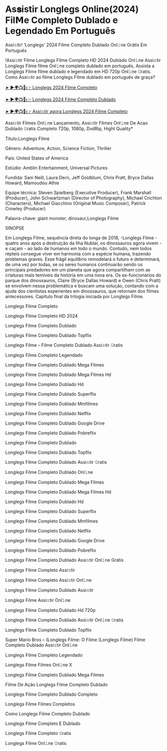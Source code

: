 # As𝐬istir Longlegs Online(2024) Fil𝗠e Completo Dublado e Legendado Em Português
Assi𝚜tir! ‘Longlegs’ 2024 Filme Completo Dublado Onl𝚒ne Grátis Em Português

!Assi𝚜tir Filme Longlegs Filme Completo HD 2024 Dublado Onl𝚒ne Assi𝚜tir Longlegs Filme filme Onl𝚒ne completo dublado em português, Assista a Longlegs Filme filme dublado e legendado em HD 720p Onl𝚒ne 𝙶ratis. Como Assi𝚜tir ao filme Longlegs Filme dublado em português de graça?

[➤ ►🌍📺📱👉 Longlegs 2024 Filme Completo](https://t.co/7zvQ94zgXR)

[➤ ►🌍📺📱👉 Longlegs 2024 Filme Completo Dublado](https://t.co/7zvQ94zgXR)

[➤ ►🌍📺📱👉 Assi𝚜tir agora Longlegs 2024 Filme Completo](https://t.co/7zvQ94zgXR)

Assi𝚜tir Filmes Onl𝚒ne Lançamento, Assi𝚜tir Filmes Onl𝚒ne De Acao Dublado 𝙶ratis Completo 720p, 1080p, DvdRip, Hight Quality*



Título:Longlegs Filme



Gênero: Adventure, Action, Science Fiction, Thriller



País: United States of America



Estúdio: Amblin Entertainment, Universal Pictures



Fundida: Sam Neill, Laura Dern, Jeff Goldblum, Chris Pratt, Bryce Dallas Howard, Mamoudou Athie



Equipe técnica: Steven Spielberg (Executive Producer), Frank Marshall (Producer), John Schwartzman (Director of Photography), Michael Crichton (Characters), Michael Giacchino (Original Music Composer), Patrick Crowley (Producer)



Palavra-chave: giant monster, dinosaur,Longlegs Filme



SINOPSE



Em Longlegs Filme, sequência direta do longa de 2018, -Longlegs Filme - quatro anos após a destruição da Ilha Nublar, os dinossauros agora vivem - e caçam - ao lado de humanos em todo o mundo. Contudo, nem todos répteis consegue viver em harmonia com a espécie humana, trazendo problemas graves. Esse frágil equilíbrio remodelará o futuro e determinará, de uma vez por todas, se os seres humanos continuarão sendo os principais predadores em um planeta que agora compartilham com as criaturas mais temíveis da história em uma nova era. Os ex-funcionários do parque dos dinossauros, Claire (Bryce Dallas Howard) e Owen (Chris Pratt) se envolvem nessa problemática e buscam uma solução, contando com a ajuda dos cientistas experientes em dinossauros, que retornam dos filmes antecessores. Capítulo final da trilogia iniciada por Longlegs Filme.



Longlegs Filme Completo



Longlegs Filme Completo HD 2024



Longlegs Filme Completo Dublado



Longlegs Filme Completo Dublado Topflix



Longlegs Filme – Filme Completo Dublado Assi𝚜tir 𝙶ratis



Longlegs Filme Completo Legendado



Longlegs Filme Completo Dublado Mega Filmes



Longlegs Filme Completo Dublado Mega Filmes Hd



Longlegs Filme Completo Dublado Hd



Longlegs Filme Completo Dublado Superflix



Longlegs Filme Completo Dublado Mmfilmes



Longlegs Filme Completo Dublado Netflix



Longlegs Filme Completo Dublado Google Drive



Longlegs Filme Completo Dublado Pobreflix



Longlegs Filme Completo Dublado



Longlegs Filme Completo Dublado Topflix



Longlegs Filme Completo Dublado Assi𝚜tir 𝙶ratis



Longlegs Filme Completo Dublado Onl𝚒ne



Longlegs Filme Completo Dublado Mega Filmes



Longlegs Filme Completo Dublado Mega Filmes Hd



Longlegs Filme Completo Dublado Hd



Longlegs Filme Completo Dublado Superflix



Longlegs Filme Completo Dublado Mmfilmes



Longlegs Filme Completo Dublado Netflix



Longlegs Filme Completo Dublado Google Drive



Longlegs Filme Completo Dublado Pobreflix



Longlegs Filme Completo Dublado Assi𝚜tir Onl𝚒ne Grátis



Longlegs Filme Completo Assi𝚜tir



Longlegs Filme Completo Assi𝚜tir Onl𝚒ne



Longlegs Filme Completo Dublado Assi𝚜tir



Longlegs Filme Assi𝚜tir Onl𝚒ne



Longlegs Filme Completo Dublado Hd 720p



Longlegs Filme Completo Dublado Assi𝚜tir Onl𝚒ne 𝙶ratis



Longlegs Filme Completo Dublado Topflix



Super Mario Bros – (Longlegs Filme: O Filme (Longlegs Filme) Filme Completo Dublado Assi𝚜tir Onl𝚒ne



Longlegs Filme Completo Legendado



Longlegs Filme Filmes Onl𝚒ne X



Longlegs Filme Completo Dublado Mega Filmes



Filme De Ação Longlegs Filme Completo Dublado



Longlegs Filme Completo Dublado Completo



Longlegs Filme Filmes Completos



Como Longlegs Filme Completo Dublado



Longlegs Filme Completo E Dublado



Longlegs Filme Completo 𝙶ratis



Longlegs Filme Onl𝚒ne 𝙶ratis
